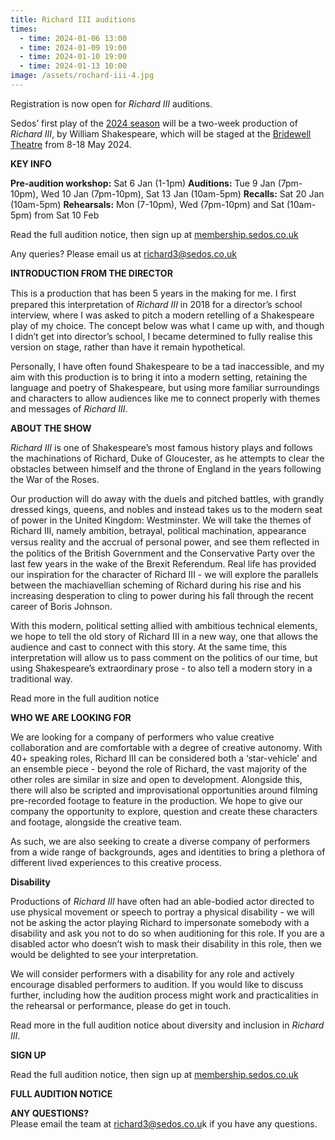 ```yaml
---
title: Richard III auditions
times:
  - time: 2024-01-06 13:00
  - time: 2024-01-09 19:00
  - time: 2024-01-10 19:00
  - time: 2024-01-13 10:00
image: /assets/rochard-iii-4.jpg
---
```

Registration is now open for *Richard III* auditions. 

Sedos’ first play of the [2024 season](https://www.sedos.co.uk/news/2023-09-14-sedos-2024-season) will be a two-week production of *Richard III*, by William Shakespeare, which will be staged at the [Bridewell Theatre](https://www.sedos.co.uk/venues/bridewell) from 8-18 May 2024. 

**KEY INFO**

**Pre-audition workshop:** Sat 6 Jan (1-1pm)
**Auditions:** Tue 9 Jan (7pm-10pm), Wed 10 Jan (7pm-10pm), Sat 13 Jan (10am-5pm)
**Recalls:** Sat 20 Jan (10am-5pm)
**Rehearsals:** Mon (7-10pm), Wed (7pm-10pm) and Sat (10am-5pm) from Sat 10 Feb

Read the full audition notice, then sign up at [membership.sedos.co.uk](https://membership.sedos.co.uk/signup/)

Any queries? Please email us at [richard3@sedos.co.uk](mailto:richard3@sedos.co.uk)

**INTRODUCTION FROM THE DIRECTOR**

This is a production that has been 5 years in the making for me. I ﬁrst prepared this interpretation of *Richard III* in 2018 for a director’s school interview, where I was asked to pitch a modern retelling of a Shakespeare play of my choice. The concept below was what I came up with, and though I didn’t get into director’s school, I became determined to fully realise this version on stage, rather than have it remain hypothetical.

Personally, I have often found Shakespeare to be a tad inaccessible, and my aim with this production is to bring it into a modern setting, retaining the language and poetry of Shakespeare, but using more familiar surroundings and characters to allow audiences like me to connect properly with themes and messages of *Richard III*.

**ABOUT THE SHOW**

*Richard III* is one of Shakespeare’s most famous history plays and follows the machinations of Richard, Duke of Gloucester, as he attempts to clear the obstacles between himself and the throne of England in the years following the War of the Roses.

Our production will do away with the duels and pitched battles, with grandly dressed kings, queens, and nobles and instead takes us to the modern seat of power in the United Kingdom: Westminster. We will take the themes of Richard III, namely ambition, betrayal, political machination, appearance versus reality and the accrual of personal power, and see them reﬂected in the politics of the British Government and the Conservative Party over the last few years in the wake of the Brexit Referendum. Real life has provided our inspiration for the character of Richard III - we will explore the parallels between the machiavellian scheming of Richard during his rise and his increasing desperation to cling to power during his fall through the recent career of Boris Johnson.

With this modern, political setting allied with ambitious technical elements, we hope to tell the old story of Richard III in a new way, one that allows the audience and cast to connect with this story. At the same time, this interpretation will allow us to pass comment on the politics of our time, but using Shakespeare’s extraordinary prose - to also tell a modern story in a traditional way.

Read more in the full audition notice

**WHO WE ARE LOOKING FOR**

We are looking for a company of performers who value creative collaboration and are comfortable with a degree of creative autonomy. With 40+ speaking roles, Richard III can be considered both a ‘star-vehicle’ and an ensemble piece - beyond the role of Richard, the vast majority of the other roles are similar in size and open to development. Alongside this, there will also be scripted and improvisational opportunities around filming pre-recorded footage to feature in the production. We hope to give our company the opportunity to explore, question and create these characters and footage, alongside the creative team.

As such, we are also seeking to create a diverse company of performers from a wide range of backgrounds, ages and identities to bring a plethora of different lived experiences to this creative process.

**Disability**

Productions of *Richard III* have often had an able-bodied actor directed to use physical movement or speech to portray a physical disability - we will not be asking the actor playing Richard to impersonate somebody with a disability and ask you not to do so when auditioning for this role. If you are a disabled actor who doesn’t wish to mask their disability in this role, then we would be delighted to see your interpretation.

We will consider performers with a disability for any role and actively encourage disabled performers to audition. If you would like to discuss further, including how the audition process might work and practicalities in the rehearsal or performance, please do get in touch.

Read more in the full audition notice about diversity and inclusion in *Richard III*.

**SIGN UP**

Read the full audition notice, then sign up at [membership.sedos.co.uk](https://membership.sedos.co.uk/signup/)

**FULL AUDITION NOTICE**

**ANY QUESTIONS?**
\
Please email the team at [richard3@sedos.co.u](mailto:richard3@sedos.co.u)k if you have any questions.